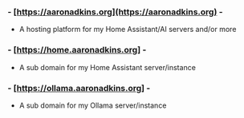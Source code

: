 
### - [https://aaronadkins.org](https://aaronadkins.org) -
* A hosting platform for my Home Assistant/AI servers and/or more

### - [https://home.aaronadkins.org] -
* A sub domain for my Home Assistant server/instance

### - [https://ollama.aaronadkins.org] -
* A sub domain for my Ollama server/instance 
